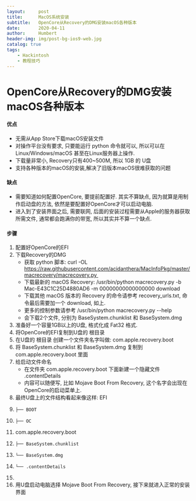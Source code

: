 ```yaml
---
layout:     post
title:      MacOS系统安装
subtitle:   OpenCore从Recovery的DMG安装macOS各种版本
date:       2020-04-11
author:     Humbert
header-img: img/post-bg-ios9-web.jpg
catalog: true
tags:
    - Hackintosh
    - 教程技巧
---
```



# OpenCore从Recovery的DMG安装macOS各种版本

#### 优点
* 无需从App Store下载macOS安装文件
* 对操作平台没有要求, 只要能运行 python 命令就可以, 所以可以在Linux/Windows/macOS 甚至在Linux服务器上操作.
* 下载量非常小, Recovery只有400~500M, 所以 1GB 的 U盘
* 支持各种版本的macOS的安装,解决了旧版本macOS很难获取的问题

#### 缺点
* 需要知道如何配置OpenCore, 要提前配置好. 其实不算缺点, 因为就算是用制作启动盘的方法, 依然是要配置好OpenCore才可以启动电脑.
* 进入到了安装界面之后, 需要联网, 后面的安装过程需要从Apple的服务器获取所需文件, 通常都会跑满你的带宽, 所以其实并不算一个缺点.

#### 步骤
1. 配置好OpenCore的EFI
2. 下载Recovery的DMG
    * 获取 python 脚本: curl -OL https://raw.githubusercontent.com/acidanthera/MacInfoPkg/master/macrecovery/macrecovery.py 
    * 下载最新的 macOS Recovery: /usr/bin/python macrecovery.py -b Mac-E43C1C25D4880AD6 -m 00000000000000000 download 
    * 下载其他 macOS 版本的 Recovery 的命令请参考 recovery_urls.txt, 命令最后需要加一个 download, 如上.
    * 更多的控制参数请参考 /usr/bin/python macrecovery.py --help
    * 会下载2个文件, 分别为 BaseSystem.chunklist 和 BaseSystem.dmg
3. 准备好一个容量1GB以上的U盘, 格式化成 Fat32 格式.
4. 将OpenCore的EFI复制到U盘的 根目录
5. 在U盘的 根目录 创建一个文件夹名字叫做: com.apple.recovery.boot
6. 将 BaseSystem.chunklist 和 BaseSystem.dmg 复制到 com.apple.recovery.boot 里面
7. 给启动文件命名
    * 在文件夹 com.apple.recovery.boot 下面新建一个隐藏文件 .contentDetails
    * 内容可以随便写, 比如 Mojave Boot From Recovery, 这个名字会出现在OpenCore的启动菜单上.
8. 最终U盘上的文件结构看起来像这样: EFI
9.     ├── BOOT
10.     ├── OC
11. com.apple.recovery.boot
12.     ├── BaseSystem.chunklist
13.     └── BaseSystem.dmg
14.     └── .contentDetails
15. 
16. 用U盘启动电脑选择 Mojave Boot From Recovery, 接下来就进入正常的安装界面


